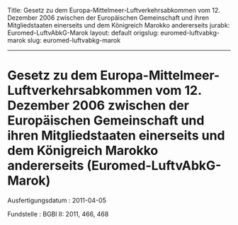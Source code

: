 Title: Gesetz zu dem Europa-Mittelmeer-Luftverkehrsabkommen vom 12. Dezember 2006
  zwischen der Europäischen Gemeinschaft und ihren Mitgliedstaaten einerseits und
  dem Königreich Marokko andererseits
jurabk: Euromed-LuftvAbkG-Marok
layout: default
origslug: euromed-luftvabkg-marok
slug: euromed-luftvabkg-marok

---

# Gesetz zu dem Europa-Mittelmeer-Luftverkehrsabkommen vom 12. Dezember 2006 zwischen der Europäischen Gemeinschaft und ihren Mitgliedstaaten einerseits und dem Königreich Marokko andererseits (Euromed-LuftvAbkG-Marok)

Ausfertigungsdatum
:   2011-04-05

Fundstelle
:   BGBl II: 2011, 466, 468

